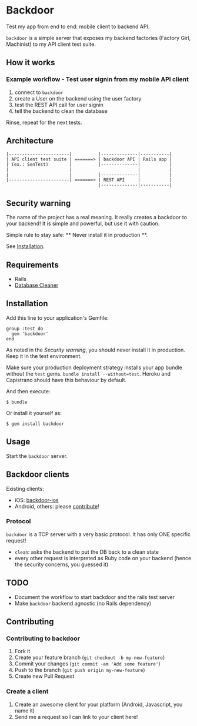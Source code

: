 # Backdoor

Test my app from end to end: mobile client to backend API.

`backdoor` is a simple server that exposes my backend factories (Factory Girl, Machinist) to my API client test suite.

## How it works

### Example workflow - Test user signin from my mobile API client

1. connect to `backdoor`
2. create a User on the backend using the user factory
3. test the REST API call for user signin
4. tell the backend to clean the database

Rinse, repeat for the next tests.

## Architecture

    |-----------------------|          |--------------|-----------|
    | API client test suite | =======> | backdoor API | Rails app |
    | (ex.: SenTest)        |          |--------------|           |
    |                       |                         |           |
    |                       |          |--------------|           |
    |-----------------------| =======> | REST API     |           |
                                       |--------------|-----------|

## Security warning

The name of the project has a real meaning. It really creates a backdoor to your backend!
It is simple and powerful, but use it with caution.

Simple rule to stay safe: ** Never install it in production **.

See [Installation](#installation).

## Requirements

* Rails
* [Database Cleaner](https://github.com/bmabey/database_cleaner)

## Installation

Add this line to your application's Gemfile:

    group :test do
      gem 'backdoor'
    end

As noted in the *Security warning*, you should never install it in production. Keep it in the test environment.

Make sure your production deployment strategy installs your app bundle without the `test` gems. `bundle install --without=test`. Heroku and Capistrano should have this behaviour by default.

And then execute:

    $ bundle

Or install it yourself as:

    $ gem install backdoor

## Usage

Start the `backdoor` server.

## Backdoor clients

Existing clients:
* iOS: [backdoor-ios](http://github.com/lakim/backdoor-ios)
* Android, others: please [contribute](#contributing)!

### Protocol

`backdoor` is a TCP server with a very basic protocol. It has only ONE specific request!

* `clean`: asks the backend to put the DB back to a clean state
* every other request is interpreted as Ruby code on your backend (hence the security concerns, you guessed it)

## TODO

* Document the workflow to start backdoor and the rails test server
* Make `backdoor` backend agnostic (no Rails dependency)

## Contributing

### Contributing to backdoor

1. Fork it
2. Create your feature branch (`git checkout -b my-new-feature`)
3. Commit your changes (`git commit -am 'Add some feature'`)
4. Push to the branch (`git push origin my-new-feature`)
5. Create new Pull Request

### Create a client

1. Create an awesome client for your platform (Android, Javascript, you name it)
2. Send me a request so I can link to your client here!